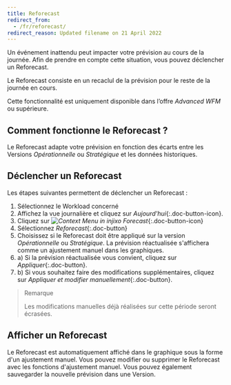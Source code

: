 ```yaml
---
title: Reforecast
redirect_from:
  - /fr/reforecast/
redirect_reason: Updated filename on 21 April 2022
---
```


Un événement inattendu peut impacter votre prévision au cours de la journée. Afin de prendre en compte cette situation, vous pouvez déclencher un Reforecast.

Le Reforecast consiste en un recaclul de la prévision pour le reste de la journée en cours.

Cette fonctionnalité est uniquement disponible dans l’offre *Advanced WFM* ou supérieure. <!-- currently not live, the beta was canceled some years ago  -->

## Comment fonctionne le Reforecast ?

Le Reforecast adapte votre prévision en fonction des écarts entre les Versions *Opérationnelle* ou *Stratégique* et les données historiques.

## Déclencher un Reforecast

Les étapes suivantes permettent de déclencher un Reforecast :

1. Sélectionnez le Workload concerné
2. Affichez la vue journalière et cliquez sur _Aujourd'hui_{:.doc-button-icon}.
3. Cliquez sur _![Context Menu in injixo Forecast](/assets/img/common/forecast/context-menu.svg)_{:.doc-button-icon}
4. Sélectionnez _Reforecast_{:.doc-button}
5. Choisissez si le Reforecast doit être appliqué sur la version *Opérationnelle* ou *Stratégique*. La prévision réactualisée s'affichera comme un ajustement manuel dans les graphiques.
6. a) Si la prévision réactualisée vous convient, cliquez sur _Appliquer_{:.doc-button}.
6. b) Si vous souhaitez faire des modifications supplémentaires, cliquez sur _Appliquer et modifier manuellement_{:.doc-button}.

> Remarque
>
> Les modifications manuelles déjà réalisées sur cette période seront écrasées. 

## Afficher un Reforecast

Le Reforecast est automatiquement affiché dans le graphique sous la forme d'un ajustement manuel. Vous pouvez modifier ou supprimer le Reforecast avec les fonctions d'ajustement manuel. Vous pouvez également sauvegarder la nouvelle prévision dans une Version.
